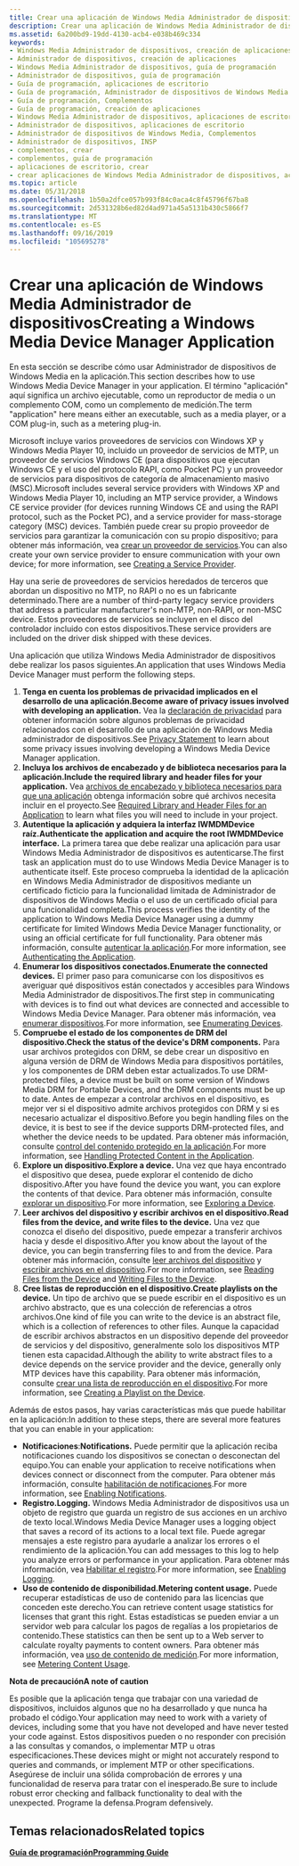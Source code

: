 ```yaml
---
title: Crear una aplicación de Windows Media Administrador de dispositivos
description: Crear una aplicación de Windows Media Administrador de dispositivos
ms.assetid: 6a200bd9-19dd-4130-acb4-e038b469c334
keywords:
- Windows Media Administrador de dispositivos, creación de aplicaciones
- Administrador de dispositivos, creación de aplicaciones
- Windows Media Administrador de dispositivos, guía de programación
- Administrador de dispositivos, guía de programación
- Guía de programación, aplicaciones de escritorio
- Guía de programación, Administrador de dispositivos de Windows Media
- Guía de programación, Complementos
- Guía de programación, creación de aplicaciones
- Windows Media Administrador de dispositivos, aplicaciones de escritorio
- Administrador de dispositivos, aplicaciones de escritorio
- Administrador de dispositivos de Windows Media, Complementos
- Administrador de dispositivos, INSP
- complementos, crear
- complementos, guía de programación
- aplicaciones de escritorio, crear
- crear aplicaciones de Windows Media Administrador de dispositivos, acerca de
ms.topic: article
ms.date: 05/31/2018
ms.openlocfilehash: 1b50a2dfce057b993f84c0aca4c8f45796f67ba8
ms.sourcegitcommit: 2d531328b6ed82d4ad971a45a5131b430c5866f7
ms.translationtype: MT
ms.contentlocale: es-ES
ms.lasthandoff: 09/16/2019
ms.locfileid: "105695278"
---
```

# <a name="creating-a-windows-media-device-manager-application"></a><span data-ttu-id="e8db3-119">Crear una aplicación de Windows Media Administrador de dispositivos</span><span class="sxs-lookup"><span data-stu-id="e8db3-119">Creating a Windows Media Device Manager Application</span></span>

<span data-ttu-id="e8db3-120">En esta sección se describe cómo usar Administrador de dispositivos de Windows Media en la aplicación.</span><span class="sxs-lookup"><span data-stu-id="e8db3-120">This section describes how to use Windows Media Device Manager in your application.</span></span> <span data-ttu-id="e8db3-121">El término "aplicación" aquí significa un archivo ejecutable, como un reproductor de media o un complemento COM, como un complemento de medición.</span><span class="sxs-lookup"><span data-stu-id="e8db3-121">The term "application" here means either an executable, such as a media player, or a COM plug-in, such as a metering plug-in.</span></span>

<span data-ttu-id="e8db3-122">Microsoft incluye varios proveedores de servicios con Windows XP y Windows Media Player 10, incluido un proveedor de servicios de MTP, un proveedor de servicios Windows CE (para dispositivos que ejecutan Windows CE y el uso del protocolo RAPI, como Pocket PC) y un proveedor de servicios para dispositivos de categoría de almacenamiento masivo (MSC).</span><span class="sxs-lookup"><span data-stu-id="e8db3-122">Microsoft includes several service providers with Windows XP and Windows Media Player 10, including an MTP service provider, a Windows CE service provider (for devices running Windows CE and using the RAPI protocol, such as the Pocket PC), and a service provider for mass-storage category (MSC) devices.</span></span> <span data-ttu-id="e8db3-123">También puede crear su propio proveedor de servicios para garantizar la comunicación con su propio dispositivo; para obtener más información, vea [crear un proveedor de servicios](creating-a-service-provider.md).</span><span class="sxs-lookup"><span data-stu-id="e8db3-123">You can also create your own service provider to ensure communication with your own device; for more information, see [Creating a Service Provider](creating-a-service-provider.md).</span></span>

<span data-ttu-id="e8db3-124">Hay una serie de proveedores de servicios heredados de terceros que abordan un dispositivo no MTP, no RAPI o no es un fabricante determinado.</span><span class="sxs-lookup"><span data-stu-id="e8db3-124">There are a number of third-party legacy service providers that address a particular manufacturer's non-MTP, non-RAPI, or non-MSC device.</span></span> <span data-ttu-id="e8db3-125">Estos proveedores de servicios se incluyen en el disco del controlador incluido con estos dispositivos.</span><span class="sxs-lookup"><span data-stu-id="e8db3-125">These service providers are included on the driver disk shipped with these devices.</span></span>

<span data-ttu-id="e8db3-126">Una aplicación que utiliza Windows Media Administrador de dispositivos debe realizar los pasos siguientes.</span><span class="sxs-lookup"><span data-stu-id="e8db3-126">An application that uses Windows Media Device Manager must perform the following steps.</span></span>

1.  <span data-ttu-id="e8db3-127">**Tenga en cuenta los problemas de privacidad implicados en el desarrollo de una aplicación.**</span><span class="sxs-lookup"><span data-stu-id="e8db3-127">**Become aware of privacy issues involved with developing an application.**</span></span> <span data-ttu-id="e8db3-128">Vea la [declaración de privacidad](privacy-statement.md) para obtener información sobre algunos problemas de privacidad relacionados con el desarrollo de una aplicación de Windows Media administrador de dispositivos.</span><span class="sxs-lookup"><span data-stu-id="e8db3-128">See [Privacy Statement](privacy-statement.md) to learn about some privacy issues involving developing a Windows Media Device Manager application.</span></span>
2.  <span data-ttu-id="e8db3-129">**Incluya los archivos de encabezado y de biblioteca necesarios para la aplicación.**</span><span class="sxs-lookup"><span data-stu-id="e8db3-129">**Include the required library and header files for your application.**</span></span> <span data-ttu-id="e8db3-130">Vea [archivos de encabezado y biblioteca necesarios para que una aplicación](required-library-and-header-files-for-an-application.md) obtenga información sobre qué archivos necesita incluir en el proyecto.</span><span class="sxs-lookup"><span data-stu-id="e8db3-130">See [Required Library and Header Files for an Application](required-library-and-header-files-for-an-application.md) to learn what files you will need to include in your project.</span></span>
3.  <span data-ttu-id="e8db3-131">**Autentique la aplicación y adquiera la interfaz IWMDMDevice raíz.**</span><span class="sxs-lookup"><span data-stu-id="e8db3-131">**Authenticate the application and acquire the root IWMDMDevice interface.**</span></span> <span data-ttu-id="e8db3-132">La primera tarea que debe realizar una aplicación para usar Windows Media Administrador de dispositivos es autenticarse.</span><span class="sxs-lookup"><span data-stu-id="e8db3-132">The first task an application must do to use Windows Media Device Manager is to authenticate itself.</span></span> <span data-ttu-id="e8db3-133">Este proceso comprueba la identidad de la aplicación en Windows Media Administrador de dispositivos mediante un certificado ficticio para la funcionalidad limitada de Administrador de dispositivos de Windows Media o el uso de un certificado oficial para una funcionalidad completa.</span><span class="sxs-lookup"><span data-stu-id="e8db3-133">This process verifies the identity of the application to Windows Media Device Manager using a dummy certificate for limited Windows Media Device Manager functionality, or using an official certificate for full functionality.</span></span> <span data-ttu-id="e8db3-134">Para obtener más información, consulte [autenticar la aplicación](authenticating-the-application.md).</span><span class="sxs-lookup"><span data-stu-id="e8db3-134">For more information, see [Authenticating the Application](authenticating-the-application.md).</span></span>
4.  <span data-ttu-id="e8db3-135">**Enumerar los dispositivos conectados.**</span><span class="sxs-lookup"><span data-stu-id="e8db3-135">**Enumerate the connected devices.**</span></span> <span data-ttu-id="e8db3-136">El primer paso para comunicarse con los dispositivos es averiguar qué dispositivos están conectados y accesibles para Windows Media Administrador de dispositivos.</span><span class="sxs-lookup"><span data-stu-id="e8db3-136">The first step in communicating with devices is to find out what devices are connected and accessible to Windows Media Device Manager.</span></span> <span data-ttu-id="e8db3-137">Para obtener más información, vea [enumerar dispositivos](enumerating-devices.md).</span><span class="sxs-lookup"><span data-stu-id="e8db3-137">For more information, see [Enumerating Devices](enumerating-devices.md).</span></span>
5.  <span data-ttu-id="e8db3-138">**Compruebe el estado de los componentes de DRM del dispositivo.**</span><span class="sxs-lookup"><span data-stu-id="e8db3-138">**Check the status of the device's DRM components.**</span></span> <span data-ttu-id="e8db3-139">Para usar archivos protegidos con DRM, se debe crear un dispositivo en alguna versión de DRM de Windows Media para dispositivos portátiles, y los componentes de DRM deben estar actualizados.</span><span class="sxs-lookup"><span data-stu-id="e8db3-139">To use DRM-protected files, a device must be built on some version of Windows Media DRM for Portable Devices, and the DRM components must be up to date.</span></span> <span data-ttu-id="e8db3-140">Antes de empezar a controlar archivos en el dispositivo, es mejor ver si el dispositivo admite archivos protegidos con DRM y si es necesario actualizar el dispositivo.</span><span class="sxs-lookup"><span data-stu-id="e8db3-140">Before you begin handling files on the device, it is best to see if the device supports DRM-protected files, and whether the device needs to be updated.</span></span> <span data-ttu-id="e8db3-141">Para obtener más información, consulte [control del contenido protegido en la aplicación](handling-protected-content-in-the-application.md).</span><span class="sxs-lookup"><span data-stu-id="e8db3-141">For more information, see [Handling Protected Content in the Application](handling-protected-content-in-the-application.md).</span></span>
6.  <span data-ttu-id="e8db3-142">**Explore un dispositivo.**</span><span class="sxs-lookup"><span data-stu-id="e8db3-142">**Explore a device.**</span></span> <span data-ttu-id="e8db3-143">Una vez que haya encontrado el dispositivo que desea, puede explorar el contenido de dicho dispositivo.</span><span class="sxs-lookup"><span data-stu-id="e8db3-143">After you have found the device you want, you can explore the contents of that device.</span></span> <span data-ttu-id="e8db3-144">Para obtener más información, consulte [explorar un dispositivo](exploring-a-device.md).</span><span class="sxs-lookup"><span data-stu-id="e8db3-144">For more information, see [Exploring a Device](exploring-a-device.md).</span></span>
7.  <span data-ttu-id="e8db3-145">**Leer archivos del dispositivo y escribir archivos en el dispositivo.**</span><span class="sxs-lookup"><span data-stu-id="e8db3-145">**Read files from the device, and write files to the device.**</span></span> <span data-ttu-id="e8db3-146">Una vez que conozca el diseño del dispositivo, puede empezar a transferir archivos hacia y desde el dispositivo.</span><span class="sxs-lookup"><span data-stu-id="e8db3-146">After you know about the layout of the device, you can begin transferring files to and from the device.</span></span> <span data-ttu-id="e8db3-147">Para obtener más información, consulte [leer archivos del dispositivo](reading-files-from-the-device.md) y [escribir archivos en el dispositivo](writing-files-to-the-device.md).</span><span class="sxs-lookup"><span data-stu-id="e8db3-147">For more information, see [Reading Files from the Device](reading-files-from-the-device.md) and [Writing Files to the Device](writing-files-to-the-device.md).</span></span>
8.  <span data-ttu-id="e8db3-148">**Cree listas de reproducción en el dispositivo.**</span><span class="sxs-lookup"><span data-stu-id="e8db3-148">**Create playlists on the device.**</span></span> <span data-ttu-id="e8db3-149">Un tipo de archivo que se puede escribir en el dispositivo es un archivo abstracto, que es una colección de referencias a otros archivos.</span><span class="sxs-lookup"><span data-stu-id="e8db3-149">One kind of file you can write to the device is an abstract file, which is a collection of references to other files.</span></span> <span data-ttu-id="e8db3-150">Aunque la capacidad de escribir archivos abstractos en un dispositivo depende del proveedor de servicios y del dispositivo, generalmente solo los dispositivos MTP tienen esta capacidad.</span><span class="sxs-lookup"><span data-stu-id="e8db3-150">Although the ability to write abstract files to a device depends on the service provider and the device, generally only MTP devices have this capability.</span></span> <span data-ttu-id="e8db3-151">Para obtener más información, consulte [crear una lista de reproducción en el dispositivo](creating-a-playlist-on-the-device.md).</span><span class="sxs-lookup"><span data-stu-id="e8db3-151">For more information, see [Creating a Playlist on the Device](creating-a-playlist-on-the-device.md).</span></span>

<span data-ttu-id="e8db3-152">Además de estos pasos, hay varias características más que puede habilitar en la aplicación:</span><span class="sxs-lookup"><span data-stu-id="e8db3-152">In addition to these steps, there are several more features that you can enable in your application:</span></span>

-   <span data-ttu-id="e8db3-153">**Notificaciones**:</span><span class="sxs-lookup"><span data-stu-id="e8db3-153">**Notifications.**</span></span> <span data-ttu-id="e8db3-154">Puede permitir que la aplicación reciba notificaciones cuando los dispositivos se conectan o desconectan del equipo.</span><span class="sxs-lookup"><span data-stu-id="e8db3-154">You can enable your application to receive notifications when devices connect or disconnect from the computer.</span></span> <span data-ttu-id="e8db3-155">Para obtener más información, consulte [habilitación de notificaciones](enabling-notifications.md).</span><span class="sxs-lookup"><span data-stu-id="e8db3-155">For more information, see [Enabling Notifications](enabling-notifications.md).</span></span>
-   <span data-ttu-id="e8db3-156">**Registro.**</span><span class="sxs-lookup"><span data-stu-id="e8db3-156">**Logging.**</span></span> <span data-ttu-id="e8db3-157">Windows Media Administrador de dispositivos usa un objeto de registro que guarda un registro de sus acciones en un archivo de texto local.</span><span class="sxs-lookup"><span data-stu-id="e8db3-157">Windows Media Device Manager uses a logging object that saves a record of its actions to a local text file.</span></span> <span data-ttu-id="e8db3-158">Puede agregar mensajes a este registro para ayudarle a analizar los errores o el rendimiento de la aplicación.</span><span class="sxs-lookup"><span data-stu-id="e8db3-158">You can add messages to this log to help you analyze errors or performance in your application.</span></span> <span data-ttu-id="e8db3-159">Para obtener más información, vea [Habilitar el registro](enabling-logging.md).</span><span class="sxs-lookup"><span data-stu-id="e8db3-159">For more information, see [Enabling Logging](enabling-logging.md).</span></span>
-   <span data-ttu-id="e8db3-160">**Uso de contenido de disponibilidad.**</span><span class="sxs-lookup"><span data-stu-id="e8db3-160">**Metering content usage.**</span></span> <span data-ttu-id="e8db3-161">Puede recuperar estadísticas de uso de contenido para las licencias que conceden este derecho.</span><span class="sxs-lookup"><span data-stu-id="e8db3-161">You can retrieve content usage statistics for licenses that grant this right.</span></span> <span data-ttu-id="e8db3-162">Estas estadísticas se pueden enviar a un servidor web para calcular los pagos de regalías a los propietarios de contenido.</span><span class="sxs-lookup"><span data-stu-id="e8db3-162">These statistics can then be sent up to a Web server to calculate royalty payments to content owners.</span></span> <span data-ttu-id="e8db3-163">Para obtener más información, vea [uso de contenido de medición](metering-content-usage.md).</span><span class="sxs-lookup"><span data-stu-id="e8db3-163">For more information, see [Metering Content Usage](metering-content-usage.md).</span></span>

<span data-ttu-id="e8db3-164">**Nota de precaución**</span><span class="sxs-lookup"><span data-stu-id="e8db3-164">**A note of caution**</span></span>

<span data-ttu-id="e8db3-165">Es posible que la aplicación tenga que trabajar con una variedad de dispositivos, incluidos algunos que no ha desarrollado y que nunca ha probado el código.</span><span class="sxs-lookup"><span data-stu-id="e8db3-165">Your application may need to work with a variety of devices, including some that you have not developed and have never tested your code against.</span></span> <span data-ttu-id="e8db3-166">Estos dispositivos pueden o no responder con precisión a las consultas y comandos, o implementar MTP u otras especificaciones.</span><span class="sxs-lookup"><span data-stu-id="e8db3-166">These devices might or might not accurately respond to queries and commands, or implement MTP or other specifications.</span></span> <span data-ttu-id="e8db3-167">Asegúrese de incluir una sólida comprobación de errores y una funcionalidad de reserva para tratar con el inesperado.</span><span class="sxs-lookup"><span data-stu-id="e8db3-167">Be sure to include robust error checking and fallback functionality to deal with the unexpected.</span></span> <span data-ttu-id="e8db3-168">Programe la defensa.</span><span class="sxs-lookup"><span data-stu-id="e8db3-168">Program defensively.</span></span>

## <a name="related-topics"></a><span data-ttu-id="e8db3-169">Temas relacionados</span><span class="sxs-lookup"><span data-stu-id="e8db3-169">Related topics</span></span>

<dl> <dt>

[<span data-ttu-id="e8db3-170">**Guía de programación**</span><span class="sxs-lookup"><span data-stu-id="e8db3-170">**Programming Guide**</span></span>](programming-guide.md)
</dt> </dl>

 

 




